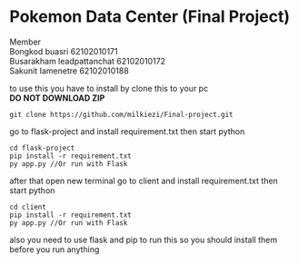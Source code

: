 # Pokemon Data Center (Final Project)  
Member  
Bongkod buasri 62102010171  
Busarakham leadpattanchat 62102010172  
Sakunit Iamenetre 62102010188




to use this you have to install by clone this to your pc      
**DO NOT DOWNLOAD ZIP**  

```
git clone https://github.com/milkiezi/Final-project.git
```
go to flask-project and install requirement.txt then start python

```
cd flask-project
pip install -r requirement.txt
py app.py //Or run with Flask
```
after that open new terminal
go to client and install requirement.txt then start python

```
cd client
pip install -r requirement.txt
py app.py //Or run with Flask
```
also you need to use flask and pip to run this so you should install them before you run anything

